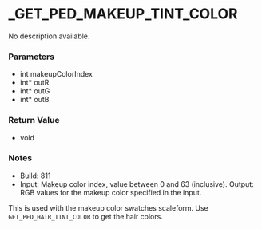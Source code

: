 # _GET_PED_MAKEUP_TINT_COLOR

No description available.

### Parameters
* int makeupColorIndex
* int* outR
* int* outG
* int* outB

### Return Value
* void

### Notes
* Build: 811
* Input: Makeup color index, value between 0 and 63 (inclusive).
Output: RGB values for the makeup color specified in the input.

This is used with the makeup color swatches scaleform.
Use `GET_PED_HAIR_TINT_COLOR` to get the hair colors.

